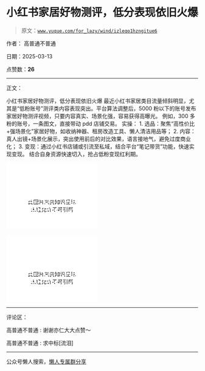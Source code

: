 # 小红书家居好物测评，低分表现依旧火爆

> 原文：[`www.yuque.com/for_lazy/wind/izleqo1hzngitue6`](https://www.yuque.com/for_lazy/wind/izleqo1hzngitue6)

作者： 高普通不普通

日期：2025-03-13

点赞数：**26**

* * *

正文：

小红书家居好物测评，低分表现依旧火爆
最近小红书家居类目流量倾斜明显，尤其是“低粉账号”测评类内容表现突出。平台算法调整后，5000 粉以下的账号发布家居好物测评视频，只要内容真实、场景化强，容易获得高曝光。
例如，300 多粉的账号，一条图文，直接带动 pdd 店铺交易。 实操： 1. 选品：聚焦“高性价比+强场景化”家居好物，如收纳神器、租房改造工具、懒人清洁用品等； 2. 内容：真人出镜+场景化展示，突出使用前后的对比效果，语言接地气，避免过度商业化； 3. 变现：通过小红书店铺或引流至私域，结合平台“笔记带货”功能，快速实现变现。 结合自身资源快速切入，抢占低粉变现红利期。

![](img/f38b2abe2e2d0a9cff4ade1c537a5554.png "None")

![](img/fac6fce5f453b72671f21d9430330fdc.png "None")

* * *

评论区：

高普通不普通 : 谢谢亦仁大大点赞～

高普通不普通 : 求中标[流泪]

* * *

公众号懒人搜索，[懒人专属群分享](https://lazybook.fun/#/blog/group)